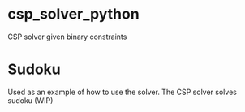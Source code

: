 # csp_solver_python
CSP solver given binary constraints

# Sudoku
Used as an example of how to use the solver. The CSP solver solves sudoku (WIP)

